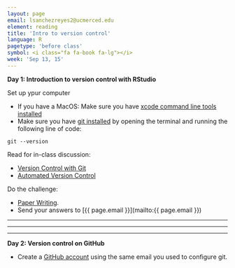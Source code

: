 ```yaml
---
layout: page
email: lsanchezreyes2@ucmerced.edu
element: reading
title: 'Intro to version control'
language: R
pagetype: 'before class'
symbol: <i class="fa fa-book fa-lg"></i>
week: 'Sep 13, 15'
---
```


**Day 1: Introduction to version control with RStudio**
<!-- from https://github.com/ericlind/data-mgmt-4-biologists/blob/gh-pages/readings/R-intro.md-->

Set up ypur computer

* If you have a MacOS: Make sure you have [xcode command line tools installed](https://www.freecodecamp.org/news/install-xcode-command-line-tools/)
* Make sure you have [git installed](https://carpentries.github.io/workshop-template/#git) by opening the terminal and running the following line of code:

```
git --version
```

Read for in-class discussion:

* [Version Control with Git](https://swcarpentry.github.io/git-novice/)
* [Automated Version Control](https://swcarpentry.github.io/git-novice/01-basics/index.html)


Do the challenge:

* [Paper Writing](https://swcarpentry.github.io/git-novice/01-basics/index.html#paper-writing).
* Send your answers to [{{ page.email }}](mailto:{{ page.email }})


<!-- [Best Practices for Scientific Computing](http://journals.plos.org/plosbiology/article?id=10.1371/journal.pbio.1001745). -->

---
---
---

**Day 2: Version control on GitHub**

* Create a [GitHub account](https://github.com/login) using the same email you used to configure git.
